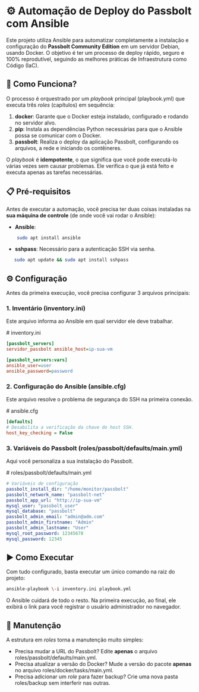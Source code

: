 # **⚙️ Automação de Deploy do Passbolt com Ansible**

Este projeto utiliza Ansible para automatizar completamente a instalação e configuração do **Passbolt Community Edition** em um servidor Debian, usando Docker.
O objetivo é ter um processo de deploy rápido, seguro e 100% reprodutível, seguindo as melhores práticas de Infraestrutura como Código (IaC).

## **🚀 Como Funciona?**

O processo é orquestrado por um *playbook* principal (playbook.yml) que executa três *roles* (capítulos) em sequência:

1. **docker**: Garante que o Docker esteja instalado, configurado e rodando no servidor alvo.  
2. **pip**: Instala as dependências Python necessárias para que o Ansible possa se comunicar com o Docker.  
3. **passbolt**: Realiza o deploy da aplicação Passbolt, configurando os arquivos, a rede e iniciando os contêineres.

O *playbook* é **idempotente**, o que significa que você pode executá-lo várias vezes sem causar problemas. Ele verifica o que já está feito e executa apenas as tarefas necessárias.

## **📋 Pré-requisitos**

Antes de executar a automação, você precisa ter duas coisas instaladas na **sua máquina de controle** (de onde você vai rodar o Ansible):

- **Ansible**: 
```sh
    sudo apt install ansible
```
- **sshpass**: Necessário para a autenticação SSH via senha.
```sh
   sudo apt update && sudo apt install sshpass
```

## **⚙️ Configuração**

Antes da primeira execução, você precisa configurar 3 arquivos principais:

### **1\. Inventário (inventory.ini)**

Este arquivo informa ao Ansible em qual servidor ele deve trabalhar.

\# inventory.ini
```ini
[passbolt_servers]
servidor_passbolt ansible_host=ip-sua-vm

[passbolt_servers:vars]
ansible_user=user
ansible_password=password
```

### **2\. Configuração do Ansible (ansible.cfg)**

Este arquivo resolve o problema de segurança do SSH na primeira conexão.

\# ansible.cfg
```cfg
[defaults]
# Desabilita a verificação da chave do host SSH.
host_key_checking = False
```

### **3\. Variáveis do Passbolt (roles/passbolt/defaults/main.yml)**

Aqui você personaliza a sua instalação do Passbolt.

\# roles/passbolt/defaults/main.yml

```yml
# Variáveis de configuração
passbolt_install_dir: "/home/monitor/passbolt"
passbolt_network_name: "passbolt-net"
passbolt_app_url: "http://ip-sua-vm"
mysql_user: "passbolt_user"
mysql_database: "passbolt"
passbolt_admin_email: "admin@adm.com"
passbolt_admin_firstname: "Admin"
passbolt_admin_lastname: "User"
mysql_root_password: 12345678
mysql_password: 12345
```

## **▶️ Como Executar**

Com tudo configurado, basta executar um único comando na raiz do projeto:
```sh
ansible-playbook \-i inventory.ini playbook.yml
```
O Ansible cuidará de todo o resto. Na primeira execução, ao final, ele exibirá o link para você registrar o usuário administrador no navegador.

## **🔧 Manutenção**

A estrutura em *roles* torna a manutenção muito simples:

* Precisa mudar a URL do Passbolt? Edite **apenas** o arquivo roles/passbolt/defaults/main.yml.  
* Precisa atualizar a versão do Docker? Mude a versão do pacote **apenas** no arquivo roles/docker/tasks/main.yml.  
* Precisa adicionar um *role* para fazer backup? Crie uma nova pasta roles/backup sem interferir nas outras.

